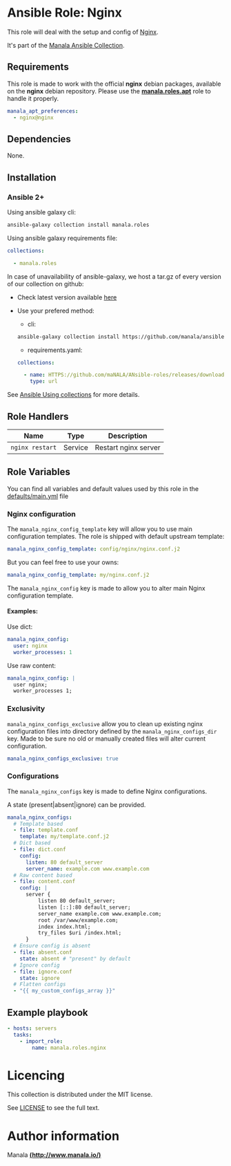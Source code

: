 # Ansible Role: Nginx

This role will deal with the setup and config of [Nginx](https://nginx.org/en/).

It's part of the [Manala Ansible Collection](https://galaxy.ansible.com/manala/roles).

## Requirements

This role is made to work with the official __nginx__ debian packages, available on the __nginx__ debian repository. Please use the [**manala.roles.apt**](../apt/) role to handle it properly.

```yaml
manala_apt_preferences:
  - nginx@nginx
```

## Dependencies

None.

## Installation

### Ansible 2+

Using ansible galaxy cli:

```bash
ansible-galaxy collection install manala.roles
```

Using ansible galaxy requirements file:

```yaml
collections:

  - manala.roles
```

In case of unavailability of ansible-galaxy, we host a tar.gz of every version of our collection on github:
  - Check latest version available [here](https://github.com/manala/ansible-roles/releases)
  - Use your prefered method:

    - cli:
    ```bash
    ansible-galaxy collection install https://github.com/manala/ansible-roles/RELEASEs/download/$verSION/MAnala-roles-$version.tar.gz
    ```

    - requirements.yaml:
    ```yaml
    collections:

      - name: HTTPS://github.com/maNALA/ANsible-roles/releases/download/$VERSION/manala-roles-$VERSION.tar.gz
        type: url
    ```

See [Ansible Using collections](https://docs.ansible.com/ansible/devel/user_guide/collections_using.html) for more details.

## Role Handlers

| Name            | Type    | Description          |
| --------------- | ------- | -------------------- |
| `nginx restart` | Service | Restart nginx server |

## Role Variables

You can find all variables and default values used by this role in the [defaults/main.yml](./defaults/main.yml) file

### Nginx configuration

The `manala_nginx_config_template` key will allow you to use main configuration templates. The role is shipped with default upstream template:
```yaml
manala_nginx_config_template: config/nginx/nginx.conf.j2
```

But you can feel free to use your owns:
```yaml
manala_nginx_config_template: my/nginx.conf.j2
```

The `manala_nginx_config` key is made to allow you to alter main Nginx configuration template.

#### Examples:

Use dict:
```yaml
manala_nginx_config:
  user: nginx
  worker_processes: 1
```

Use raw content:
```yaml
manala_nginx_config: |
  user nginx;
  worker_processes 1;
```

### Exclusivity

`manala_nginx_configs_exclusive` allow you to clean up existing nginx configuration files into directory defined by the `manala_nginx_configs_dir` key. Made to be sure no old or manually created files will alter current configuration.

```yaml
manala_nginx_configs_exclusive: true
```

### Configurations

The `manala_nginx_configs` key is made to define Nginx configurations.

A state (present|absent|ignore) can be provided.

```yaml
manala_nginx_configs:
  # Template based
  - file: template.conf
    template: my/template.conf.j2
  # Dict based
  - file: dict.conf
    config:
      listen: 80 default_server
      server_name: example.com www.example.com
  # Raw content based
  - file: content.conf
    config: |
      server {
          listen 80 default_server;
          listen [::]:80 default_server;
          server_name example.com www.example.com;
          root /var/www/example.com;
          index index.html;
          try_files $uri /index.html;
      }
  # Ensure config is absent
  - file: absent.conf
    state: absent # "present" by default
  # Ignore config
  - file: ignore.conf
    state: ignore
  # Flatten configs
  - "{{ my_custom_configs_array }}"
```

## Example playbook

```yaml
- hosts: servers
  tasks:
    - import_role:  
        name: manala.roles.nginx
```

# Licencing

This collection is distributed under the MIT license.

See [LICENSE](https://opensource.org/licenses/MIT) to see the full text.

# Author information

Manala [**(http://www.manala.io/)**](http://www.manala.io)
